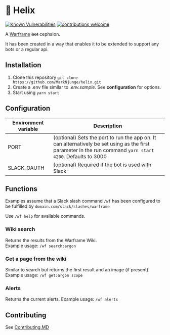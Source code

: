 # 🤖 Helix

[![Known Vulnerabilities](https://snyk.io/test/github/MarkNjunge/helix/badge.svg?targetFile=package.json)](https://snyk.io/test/github/MarkNjunge/helix?targetFile=package.json)
[![contributions welcome](https://img.shields.io/badge/contributions-welcome-brightgreen.svg?style=flat)](./contributing.md)

A [Warframe](https://www.warframe.com/) ~~bot~~ cephalon.

It has been created in a way that enables it to be extended to support any bots or a regular api.

## Installation

1. Clone this repository `git clone https://github.com/MarkNjunge/helix.git`
2. Create a .env file similar to _.env.sample_. See **configuration** for options.​
3. Start using `yarn start`

## Configuration

| Environment variable | Description                                                                                                                                                 |
| -------------------- | ----------------------------------------------------------------------------------------------------------------------------------------------------------- |
| PORT                 | (optional) Sets the port to run the app on. It can alternatively be set using as the first parameter in the run command `yarn start 4200`. Defaults to 3000 |
| SLACK_OAUTH          | (optional) Required if the bot is used with Slack                                                                                                           |

## Functions

Examples assume that a Slack slash command `/wf` has been configured to be fulfilled by `domain.com/slack/slashes/warframe`

Use `/wf help` for available commands.

### Wiki search

Returns the results from the Warframe Wiki.  
Example usage: `/wf search:argon`

### Get a page from the wiki

Similar to search but returns the first result and an image (if present).  
Example usage: `/wf get:argon scope`

### Alerts

Returns the current alerts.
Example usage: `/wf alerts`

## Contributing

See [Contributing.MD](./contributing.md)
